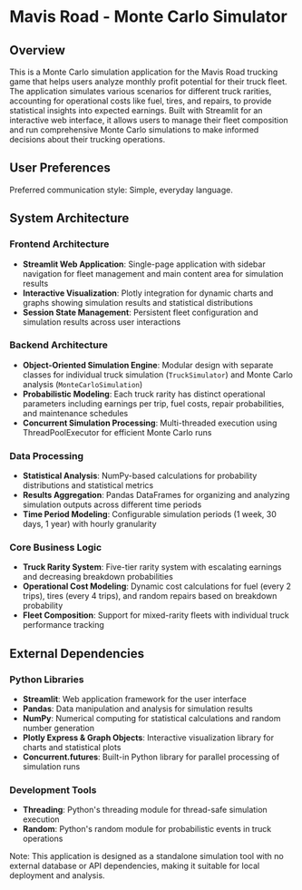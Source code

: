 # Mavis Road - Monte Carlo Simulator

## Overview

This is a Monte Carlo simulation application for the Mavis Road trucking game that helps users analyze monthly profit potential for their truck fleet. The application simulates various scenarios for different truck rarities, accounting for operational costs like fuel, tires, and repairs, to provide statistical insights into expected earnings. Built with Streamlit for an interactive web interface, it allows users to manage their fleet composition and run comprehensive Monte Carlo simulations to make informed decisions about their trucking operations.

## User Preferences

Preferred communication style: Simple, everyday language.

## System Architecture

### Frontend Architecture
- **Streamlit Web Application**: Single-page application with sidebar navigation for fleet management and main content area for simulation results
- **Interactive Visualization**: Plotly integration for dynamic charts and graphs showing simulation results and statistical distributions
- **Session State Management**: Persistent fleet configuration and simulation results across user interactions

### Backend Architecture
- **Object-Oriented Simulation Engine**: Modular design with separate classes for individual truck simulation (`TruckSimulator`) and Monte Carlo analysis (`MonteCarloSimulation`)
- **Probabilistic Modeling**: Each truck rarity has distinct operational parameters including earnings per trip, fuel costs, repair probabilities, and maintenance schedules
- **Concurrent Simulation Processing**: Multi-threaded execution using ThreadPoolExecutor for efficient Monte Carlo runs

### Data Processing
- **Statistical Analysis**: NumPy-based calculations for probability distributions and statistical metrics
- **Results Aggregation**: Pandas DataFrames for organizing and analyzing simulation outputs across different time periods
- **Time Period Modeling**: Configurable simulation periods (1 week, 30 days, 1 year) with hourly granularity

### Core Business Logic
- **Truck Rarity System**: Five-tier rarity system with escalating earnings and decreasing breakdown probabilities
- **Operational Cost Modeling**: Dynamic cost calculations for fuel (every 2 trips), tires (every 4 trips), and random repairs based on breakdown probability
- **Fleet Composition**: Support for mixed-rarity fleets with individual truck performance tracking

## External Dependencies

### Python Libraries
- **Streamlit**: Web application framework for the user interface
- **Pandas**: Data manipulation and analysis for simulation results
- **NumPy**: Numerical computing for statistical calculations and random number generation
- **Plotly Express & Graph Objects**: Interactive visualization library for charts and statistical plots
- **Concurrent.futures**: Built-in Python library for parallel processing of simulation runs

### Development Tools
- **Threading**: Python's threading module for thread-safe simulation execution
- **Random**: Python's random module for probabilistic events in truck operations

Note: This application is designed as a standalone simulation tool with no external database or API dependencies, making it suitable for local deployment and analysis.